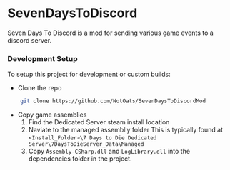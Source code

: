 # SevenDaysToDiscord
Seven Days To Discord is a mod for sending various game events to a discord server.

### Development Setup

To setup this project for development or custom builds:

- Clone the repo
```sh
    git clone https://github.com/NotOats/SevenDaysToDiscordMod
```

- Copy game assemblies
   1. Find the Dedicated Server steam install location
   1. Naviate to the managed assemblly folder
      This is typically found at `<Install_Folder>\7 Days to Die Dedicated Server\7DaysToDieServer_Data\Managed`
   1. Copy `Assembly-CSharp.dll` and `LogLibrary.dll` into the dependencies folder in the project.

